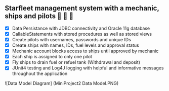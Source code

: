 ## Starfleet management system with a mechanic, ships and pilots :rocket: :wrench: :cop:

- [x] Data Persistance with JDBC connectivity and Oracle 11g database
- [x] CallableStatements with stored procedures as well as stored views
- [x] Create pilots with usernames, passwords and unique IDs
- [x] Create ships with names, IDs, fuel levels and approval status
- [x] Mechanic account blocks access to ships until approved by mechanic
- [x] Each ship is assigned to only one pilot
- [x] Fly ships to drain fuel or refuel tank (Withdrawal and deposit)
- [x] JUnit4 testing and Log4J logging with helpful and informative messages throughout the application

![Data Model Diagram] (MiniProject2 Data Model.PNG)
